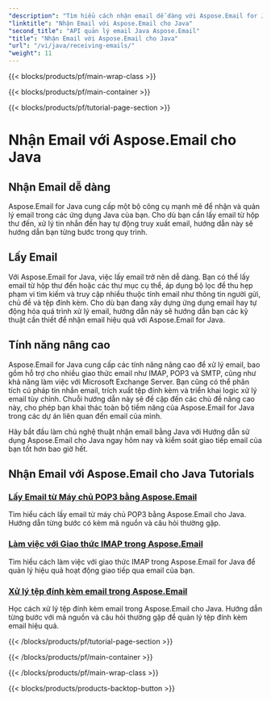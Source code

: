 ```yaml
---
"description": "Tìm hiểu cách nhận email dễ dàng với Aspose.Email for Java Tutorials. Bắt đầu quản lý hộp thư đến của bạn như một chuyên gia!"
"linktitle": "Nhận Email với Aspose.Email cho Java"
"second_title": "API quản lý email Java Aspose.Email"
"title": "Nhận Email với Aspose.Email cho Java"
"url": "/vi/java/receiving-emails/"
"weight": 11
---
```


{{< blocks/products/pf/main-wrap-class >}}

{{< blocks/products/pf/main-container >}}

{{< blocks/products/pf/tutorial-page-section >}}

# Nhận Email với Aspose.Email cho Java


## Nhận Email dễ dàng

Aspose.Email for Java cung cấp một bộ công cụ mạnh mẽ để nhận và quản lý email trong các ứng dụng Java của bạn. Cho dù bạn cần lấy email từ hộp thư đến, xử lý tin nhắn đến hay tự động truy xuất email, hướng dẫn này sẽ hướng dẫn bạn từng bước trong quy trình.

## Lấy Email

Với Aspose.Email for Java, việc lấy email trở nên dễ dàng. Bạn có thể lấy email từ hộp thư đến hoặc các thư mục cụ thể, áp dụng bộ lọc để thu hẹp phạm vi tìm kiếm và truy cập nhiều thuộc tính email như thông tin người gửi, chủ đề và tệp đính kèm. Cho dù bạn đang xây dựng ứng dụng email hay tự động hóa quá trình xử lý email, hướng dẫn này sẽ hướng dẫn bạn các kỹ thuật cần thiết để nhận email hiệu quả với Aspose.Email for Java.

## Tính năng nâng cao

Aspose.Email for Java cung cấp các tính năng nâng cao để xử lý email, bao gồm hỗ trợ cho nhiều giao thức email như IMAP, POP3 và SMTP, cũng như khả năng làm việc với Microsoft Exchange Server. Bạn cũng có thể phân tích cú pháp tin nhắn email, trích xuất tệp đính kèm và triển khai logic xử lý email tùy chỉnh. Chuỗi hướng dẫn này sẽ đề cập đến các chủ đề nâng cao này, cho phép bạn khai thác toàn bộ tiềm năng của Aspose.Email for Java trong các dự án liên quan đến email của mình.

Hãy bắt đầu làm chủ nghệ thuật nhận email bằng Java với Hướng dẫn sử dụng Aspose.Email cho Java ngay hôm nay và kiểm soát giao tiếp email của bạn tốt hơn bao giờ hết.

## Nhận Email với Aspose.Email cho Java Tutorials
### [Lấy Email từ Máy chủ POP3 bằng Aspose.Email](./fetching-emails-from-pop3-servers/)
 Tìm hiểu cách lấy email từ máy chủ POP3 bằng Aspose.Email cho Java. Hướng dẫn từng bước có kèm mã nguồn và câu hỏi thường gặp.
### [Làm việc với Giao thức IMAP trong Aspose.Email](./working-with-imap-protocol/)
Tìm hiểu cách làm việc với giao thức IMAP trong Aspose.Email for Java để quản lý hiệu quả hoạt động giao tiếp qua email của bạn.
### [Xử lý tệp đính kèm email trong Aspose.Email](./handling-email-attachments/)
Học cách xử lý tệp đính kèm email trong Aspose.Email cho Java. Hướng dẫn từng bước với mã nguồn và câu hỏi thường gặp để quản lý tệp đính kèm email hiệu quả.

{{< /blocks/products/pf/tutorial-page-section >}}

{{< /blocks/products/pf/main-container >}}

{{< /blocks/products/pf/main-wrap-class >}}

{{< blocks/products/products-backtop-button >}}